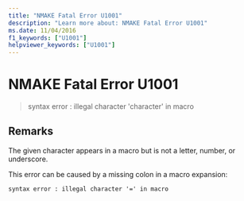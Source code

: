 ```yaml
---
title: "NMAKE Fatal Error U1001"
description: "Learn more about: NMAKE Fatal Error U1001"
ms.date: 11/04/2016
f1_keywords: ["U1001"]
helpviewer_keywords: ["U1001"]
---
```

# NMAKE Fatal Error U1001

> syntax error : illegal character 'character' in macro

## Remarks

The given character appears in a macro but is not a letter, number, or underscore.

This error can be caused by a missing colon in a macro expansion:

```
syntax error : illegal character '=' in macro
```
